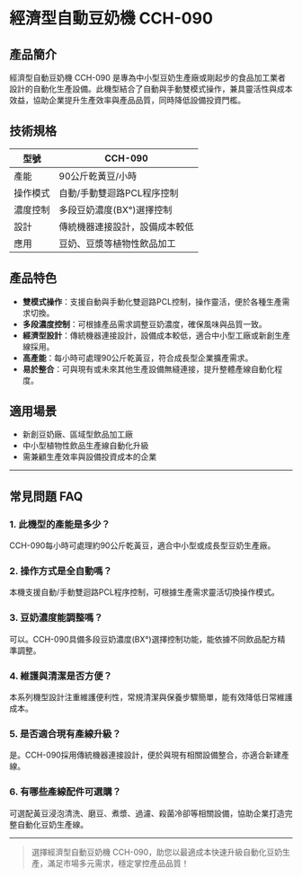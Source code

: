 # 經濟型自動豆奶機 CCH-090

## 產品簡介

經濟型自動豆奶機 CCH-090 是專為中小型豆奶生產廠或剛起步的食品加工業者設計的自動化生產設備。此機型結合了自動與手動雙模式操作，兼具靈活性與成本效益，協助企業提升生產效率與產品品質，同時降低設備投資門檻。

## 技術規格

| 型號     | CCH-090              |
|--------|-------------------|
| 產能     | 90公斤乾黃豆/小時      |
| 操作模式 | 自動/手動雙迴路PCL程序控制 |
| 濃度控制 | 多段豆奶濃度(BX°)選擇控制 |
| 設計     | 傳統機器連接設計，設備成本較低 |
| 應用     | 豆奶、豆漿等植物性飲品加工 |

## 產品特色

- **雙模式操作**：支援自動與手動化雙迴路PCL控制，操作靈活，便於各種生產需求切換。
- **多段濃度控制**：可根據產品需求調整豆奶濃度，確保風味與品質一致。
- **經濟型設計**：傳統機器連接設計，設備成本較低，適合中小型工廠或新創生產線採用。
- **高產能**：每小時可處理90公斤乾黃豆，符合成長型企業擴產需求。
- **易於整合**：可與現有或未來其他生產設備無縫連接，提升整體產線自動化程度。

## 適用場景

- 新創豆奶廠、區域型飲品加工廠
- 中小型植物性飲品生產線自動化升級
- 需兼顧生產效率與設備投資成本的企業

---

## 常見問題 FAQ

### 1. 此機型的產能是多少？
CCH-090每小時可處理約90公斤乾黃豆，適合中小型或成長型豆奶生產廠。

### 2. 操作方式是全自動嗎？
本機支援自動/手動雙迴路PCL程序控制，可根據生產需求靈活切換操作模式。

### 3. 豆奶濃度能調整嗎？
可以。CCH-090具備多段豆奶濃度(BX°)選擇控制功能，能依據不同飲品配方精準調整。

### 4. 維護與清潔是否方便？
本系列機型設計注重維護便利性，常規清潔與保養步驟簡單，能有效降低日常維護成本。

### 5. 是否適合現有產線升級？
是。CCH-090採用傳統機器連接設計，便於與現有相關設備整合，亦適合新建產線。

### 6. 有哪些產線配件可選購？
可選配黃豆浸泡清洗、磨豆、煮漿、過濾、殺菌冷卻等相關設備，協助企業打造完整自動化豆奶生產線。

---

> 選擇經濟型自動豆奶機 CCH-090，助您以最適成本快速升級自動化豆奶生產，滿足市場多元需求，穩定掌控產品品質！

